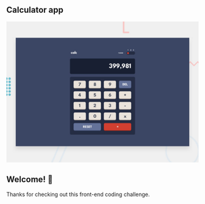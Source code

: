 ## Calculator app

![Design preview for the Calculator app coding challenge](./design/desktop-preview.jpg)

## Welcome! 👋

Thanks for checking out this front-end coding challenge.

